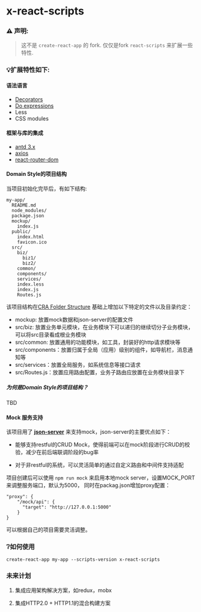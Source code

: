 # x-react-scripts

### ⚠️ 声明:
> 这不是 ```create-react-app``` 的 fork. 仅仅是fork  ```react-scripts``` 来扩展一些特性.

### 💡扩展特性如下:

#### 语法语言

- [Decorators](https://github.com/wycats/javascript-decorators)
- [Do expressions](https://github.com/tc39/proposal-do-expressions)
- Less
- CSS modules

#### 框架与库的集成

- [antd 3.x](https://ant.design)
- [axios](https://github.com/axios/axios)
- [react-router-dom](https://reacttraining.com/react-router/)

#### Domain Style的项目结构

当项目初始化完毕后，有如下结构:

```
my-app/
  README.md
  node_modules/
  package.json
  mockup/
    index.js
  public/
    index.html
    favicon.ico
  src/
    biz/
      biz1/
      biz2/
    common/
    components/
    services/
    index.less
    index.js
    Routes.js
```

该项目结构在[CRA Folder Structure](https://github.com/facebook/create-react-app/blob/master/packages/react-scripts/template/README.md#folder-structure)
基础上增加以下特定的文件以及目录约定：

- mockup: 放置mock数据和json-server的配置文件
- src/biz: 放置业务单元模块，在业务模块下可以递归的继续切分子业务模块，可以将src目录看成根业务模块
- src/common: 放置通用的功能模块，如工具，封装好的http请求模块等
- src/components：放置归属于全局（应用）级别的组件，如导航栏，消息通知等
- src/services：放置全局服务，如系统信息等接口请求
- src/Routes.js：放置应用路由配置，业务子路由应放置在业务模块目录下

##### 为何是Domain Style的项目结构？

TBD

#### Mock 服务支持

该项目用了 **[json-server](https://github.com/typicode/json-server)** 来支持mock，json-server的主要优点如下：

- 能够支持restful的CRUD Mock，使得前端可以在mock阶段进行CRUD的校验，减少在前后端联调阶段的bug率

- 对于非restful的系统，可以灵活简单的通过自定义路由和中间件支持适配

项目创建后可以使用 ```npm run mock``` 来启用本地mock server，设置MOCK_PORT来调整服务端口，默认为5000，
同时在packag.json增加proxy配置：

```
"proxy": {
    "/mock/api": {
      "target": "http://127.0.0.1:5000"
    }
}
```
可以根据自己的项目需要灵活调整。

### ❔如何使用
```create-react-app my-app --scripts-version x-react-scripts```

### 未来计划

1. 集成应用架构解决方案，如redux，mobx

2. 集成HTTP2.0 + HTTP1.1的混合构建方案
